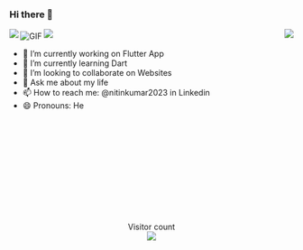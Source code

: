 ﻿### Hi there 👋

<!--
**i-Pix/i-pix** is a ✨ _special_ ✨ repository because its `README.md` (this file) appears on your GitHub profile.

Here are some ideas to get you started:-->
<img align="center" alt="GIF" src="Atsumu Miya Haikyuu GIF - AtsumuMiya Haikyuu Anime - Discover & Share GIFs.gif">
<img align="left" src="https://github-readme-stats.vercel.app/api?username=i-pix&show_icons=true&theme=dracula">
<img align="right" src="https://github-readme-stats.vercel.app/api/top-langs/?username=i-pix&layout=compact">
<img src ="https://github-readme-streak-stats.herokuapp.com?user=i-pix&theme=darcula&hide_border=true&background=FFFFFF00">

- 🔭 I’m currently working on Flutter App
- 🌱 I’m currently learning Dart
- 👯 I’m looking to collaborate on Websites
- 💬 Ask me about my life
- 📫 How to reach me: @nitinkumar2023 in Linkedin
- 😄 Pronouns: He
<br>
<br>
<br>
<br>
<br>
<br>
<br>
<br>
<br>
<br>
<p align="center"> 
  Visitor count<br>
  <img src="https://profile-counter.glitch.me/i-pix/count.svg" />
</p>

